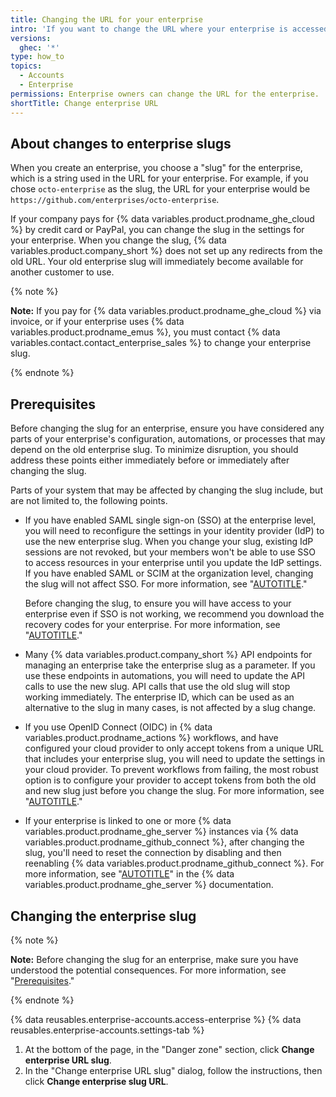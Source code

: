 ```yaml
---
title: Changing the URL for your enterprise
intro: 'If you want to change the URL where your enterprise is accessed, you can change your enterprise slug.'
versions:
  ghec: '*'
type: how_to
topics:
  - Accounts
  - Enterprise
permissions: Enterprise owners can change the URL for the enterprise.
shortTitle: Change enterprise URL
---
```


## About changes to enterprise slugs

When you create an enterprise, you choose a "slug" for the enterprise, which is a string used in the URL for your enterprise. For example, if you chose `octo-enterprise` as the slug, the URL for your enterprise would be `https://github.com/enterprises/octo-enterprise`.

If your company pays for {% data variables.product.prodname_ghe_cloud %} by credit card or PayPal, you can change the slug in the settings for your enterprise. When you change the slug, {% data variables.product.company_short %} does not set up any redirects from the old URL. Your old enterprise slug will immediately become available for another customer to use.

{% note %}

**Note:** If you pay for {% data variables.product.prodname_ghe_cloud %} via invoice, or if your enterprise uses {% data variables.product.prodname_emus %}, you must contact {% data variables.contact.contact_enterprise_sales %} to change your enterprise slug.

{% endnote %}

## Prerequisites

Before changing the slug for an enterprise, ensure you have considered any parts of your enterprise's configuration, automations, or processes that may depend on the old enterprise slug. To minimize disruption, you should address these points either immediately before or immediately after changing the slug.

Parts of your system that may be affected by changing the slug include, but are not limited to, the following points.

- If you have enabled SAML single sign-on (SSO) at the enterprise level, you will need to reconfigure the settings in your identity provider (IdP) to use the new enterprise slug. When you change your slug, existing IdP sessions are not revoked, but your members won't be able to use SSO to access resources in your enterprise until you update the IdP settings. If you have enabled SAML or SCIM at the organization level, changing the slug will not affect SSO. For more information, see "[AUTOTITLE](/admin/identity-and-access-management/using-saml-for-enterprise-iam/configuring-saml-single-sign-on-for-your-enterprise)."

  Before changing the slug, to ensure you will have access to your enterprise even if SSO is not working, we recommend you download the recovery codes for your enterprise. For more information, see "[AUTOTITLE](/admin/identity-and-access-management/managing-recovery-codes-for-your-enterprise/downloading-your-enterprise-accounts-single-sign-on-recovery-codes)."
- Many {% data variables.product.company_short %} API endpoints for managing an enterprise take the enterprise slug as a parameter. If you use these endpoints in automations, you will need to update the API calls to use the new slug. API calls that use the old slug will stop working immediately. The enterprise ID, which can be used as an alternative to the slug in many cases, is not affected by a slug change.
- If you use OpenID Connect (OIDC) in {% data variables.product.prodname_actions %} workflows, and have configured your cloud provider to only accept tokens from a unique URL that includes your enterprise slug, you will need to update the settings in your cloud provider. To prevent workflows from failing, the most robust option is to configure your provider to accept tokens from both the old and new slug just before you change the slug. For more information, see "[AUTOTITLE](/actions/deployment/security-hardening-your-deployments/about-security-hardening-with-openid-connect#customizing-the-issuer-value-for-an-enterprise)."
- If your enterprise is linked to one or more {% data variables.product.prodname_ghe_server %} instances via {% data variables.product.prodname_github_connect %}, after changing the slug, you'll need to reset the connection by disabling and then reenabling {% data variables.product.prodname_github_connect %}. For more information, see "[AUTOTITLE](/enterprise-server@latest/admin/configuration/configuring-github-connect/managing-github-connect)" in the {% data variables.product.prodname_ghe_server %} documentation.

## Changing the enterprise slug

{% note %}

**Note:** Before changing the slug for an enterprise, make sure you have understood the potential consequences. For more information, see "[Prerequisites](#prerequisites)."

{% endnote %}

{% data reusables.enterprise-accounts.access-enterprise %}
{% data reusables.enterprise-accounts.settings-tab %}

1. At the bottom of the page, in the "Danger zone" section, click **Change enterprise URL slug**.
1. In the "Change enterprise URL slug" dialog, follow the instructions, then click **Change enterprise slug URL**.

